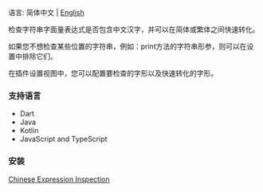 语言: 简体中文 | [English](./README.md)

检查字符串字面量表达式是否包含中文汉字，并可以在简体或繁体之间快速转化。

如果您不想检查某些位置的字符串，例如：print方法的字符串形参，则可以在设置中排除它们。

在插件设置视图中，您可以配置要检查的字形以及快速转化的字形。

### 支持语言
- Dart
- Java
- Kotlin
- JavaScript and TypeScript

### 安装
[Chinese Expression Inspection](https://plugins.jetbrains.com/plugin/26834-chinese-expression-inspection)